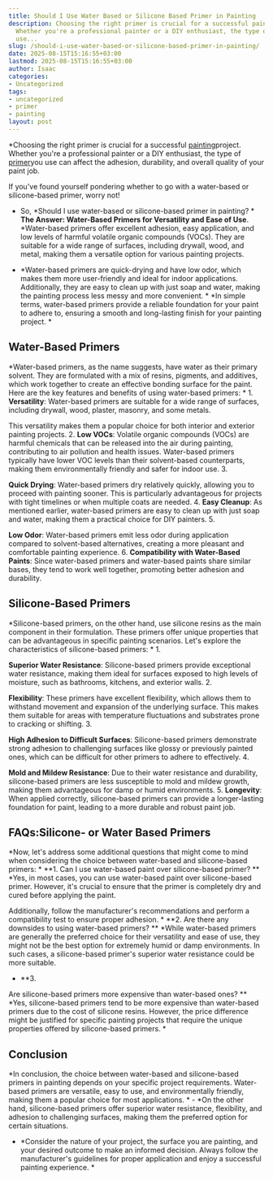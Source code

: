 ```yaml
---
title: Should I Use Water Based or Silicone Based Primer in Painting
description: Choosing the right primer is crucial for a successful painting project.
  Whether you're a professional painter or a DIY enthusiast, the type of primer you
  use...
slug: /should-i-use-water-based-or-silicone-based-primer-in-painting/
date: 2025-08-15T15:16:55+03:00
lastmod: 2025-08-15T15:16:55+03:00
author: Isaac
categories:
- Uncategorized
tags:
- uncategorized
- primer
- painting
layout: post
---
```

*Choosing the right primer is crucial for a successful [painting](https://pestpolicy.com/3d-wall-painting-for-your-bedroom/)project. Whether you're a professional painter or a DIY enthusiast, the type of [primer](https://pestpolicy.com/best-bonding-primer-for-kitchen-cabinets/)you use can affect the adhesion, durability, and overall quality of your paint job.

If you've found yourself pondering whether to go with a water-based or silicone-based primer, worry not!

* So, *Should I use water-based or silicone-based primer in painting? * **The Answer: Water-Based Primers for Versatility and Ease of Use**. *Water-based primers offer excellent adhesion, easy application, and low levels of harmful volatile organic compounds (VOCs). They are suitable for a wide range of surfaces, including drywall, wood, and metal, making them a versatile option for various painting projects.

* *Water-based primers are quick-drying and have low odor, which makes them more user-friendly and ideal for indoor applications. Additionally, they are easy to clean up with just soap and water, making the painting process less messy and more convenient. * *In simple terms, water-based primers provide a reliable foundation for your paint to adhere to, ensuring a smooth and long-lasting finish for your painting project. *

##  **Water-Based Primers**

*Water-based primers, as the name suggests, have water as their primary solvent. They are formulated with a mix of resins, pigments, and additives, which work together to create an effective bonding surface for the paint. Here are the key features and benefits of using water-based primers: * 1. **Versatility**: Water-based primers are suitable for a wide range of surfaces, including drywall, wood, plaster, masonry, and some metals.

This versatility makes them a popular choice for both interior and exterior painting projects. 2. **Low VOCs**: Volatile organic compounds (VOCs) are harmful chemicals that can be released into the air during painting, contributing to air pollution and health issues. Water-based primers typically have lower VOC levels than their solvent-based counterparts, making them environmentally friendly and safer for indoor use. 3.

**Quick Drying**: Water-based primers dry relatively quickly, allowing you to proceed with painting sooner. This is particularly advantageous for projects with tight timelines or when multiple coats are needed. 4. **Easy Cleanup**: As mentioned earlier, water-based primers are easy to clean up with just soap and water, making them a practical choice for DIY painters. 5.

**Low Odor**: Water-based primers emit less odor during application compared to solvent-based alternatives, creating a more pleasant and comfortable painting experience. 6. **Compatibility with Water-Based Paints**: Since water-based primers and water-based paints share similar bases, they tend to work well together, promoting better adhesion and durability.

##  **Silicone-Based Primers**

*Silicone-based primers, on the other hand, use silicone resins as the main component in their formulation. These primers offer unique properties that can be advantageous in specific painting scenarios. Let's explore the characteristics of silicone-based primers: * 1.

**Superior Water Resistance**: Silicone-based primers provide exceptional water resistance, making them ideal for surfaces exposed to high levels of moisture, such as bathrooms, kitchens, and exterior walls. 2.

**Flexibility**: These primers have excellent flexibility, which allows them to withstand movement and expansion of the underlying surface. This makes them suitable for areas with temperature fluctuations and substrates prone to cracking or shifting. 3.

**High Adhesion to Difficult Surfaces**: Silicone-based primers demonstrate strong adhesion to challenging surfaces like glossy or previously painted ones, which can be difficult for other primers to adhere to effectively. 4.

**Mold and Mildew Resistance**: Due to their water resistance and durability, silicone-based primers are less susceptible to mold and mildew growth, making them advantageous for damp or humid environments. 5. **Longevity**: When applied correctly, silicone-based primers can provide a longer-lasting foundation for paint, leading to a more durable and robust paint job.

##  FAQs:**Silicone- or Water Based Primers**

*Now, let's address some additional questions that might come to mind when considering the choice between water-based and silicone-based primers: * **1. Can I use water-based paint over silicone-based primer? ** *Yes, in most cases, you can use water-based paint over silicone-based primer. However, it's crucial to ensure that the primer is completely dry and cured before applying the paint.

Additionally, follow the manufacturer's recommendations and perform a compatibility test to ensure proper adhesion. * **2. Are there any downsides to using water-based primers? ** *While water-based primers are generally the preferred choice for their versatility and ease of use, they might not be the best option for extremely humid or damp environments. In such cases, a silicone-based primer's superior water resistance could be more suitable.

* **3.

Are silicone-based primers more expensive than water-based ones? ** *Yes, silicone-based primers tend to be more expensive than water-based primers due to the cost of silicone resins. However, the price difference might be justified for specific painting projects that require the unique properties offered by silicone-based primers. *

##  **Conclusion**

*In conclusion, the choice between water-based and silicone-based primers in painting depends on your specific project requirements. Water-based primers are versatile, easy to use, and environmentally friendly, making them a popular choice for most applications. * - *On the other hand, silicone-based primers offer superior water resistance, flexibility, and adhesion to challenging surfaces, making them the preferred option for certain situations.

* *Consider the nature of your project, the surface you are painting, and your desired outcome to make an informed decision. Always follow the manufacturer's guidelines for proper application and enjoy a successful painting experience. *
